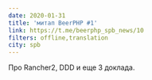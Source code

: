```yaml
---
date: 2020-01-31
title: 'митап BeerPHP #1'
link: https://t.me/beerphp_spb_news/10
filters: offline,translation
city: spb
---
```


Про Rancher2, DDD и еще 3 доклада.
